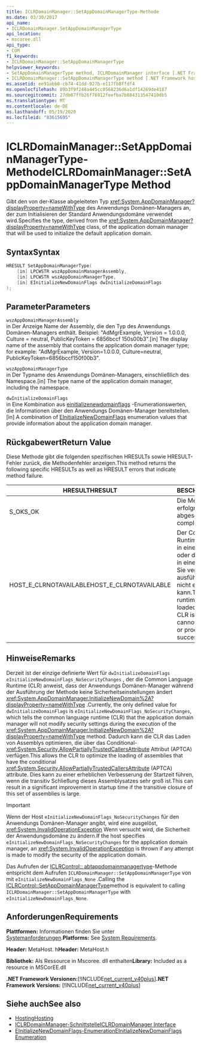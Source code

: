 ```yaml
---
title: ICLRDomainManager::SetAppDomainManagerType-Methode
ms.date: 03/30/2017
api_name:
- ICLRDomainManager.SetAppDomainManagerType
api_location:
- mscoree.dll
api_type:
- COM
f1_keywords:
- ICLRDomainManager::SetAppDomainManagerType
helpviewer_keywords:
- SetAppDomainManagerType method, ICLRDomainManager interface [.NET Framework hosting]
- ICLRDomainManager::SetAppDomainManagerType method [.NET Framework hosting]
ms.assetid: ee91abb0-cb74-41dd-927b-e117fb8ffdf4
ms.openlocfilehash: 89b3f9f248a445cc0568236d6a1df14269de4187
ms.sourcegitcommit: 27db07ffb26f76912feefba7b884313547410db5
ms.translationtype: MT
ms.contentlocale: de-DE
ms.lasthandoff: 05/19/2020
ms.locfileid: "83615695"
---
```

# <a name="iclrdomainmanagersetappdomainmanagertype-method"></a><span data-ttu-id="d6217-102">ICLRDomainManager::SetAppDomainManagerType-Methode</span><span class="sxs-lookup"><span data-stu-id="d6217-102">ICLRDomainManager::SetAppDomainManagerType Method</span></span>
<span data-ttu-id="d6217-103">Gibt den von der-Klasse abgeleiteten Typ <xref:System.AppDomainManager?displayProperty=nameWithType> des Anwendungs Domänen-Managers an, der zum Initialisieren der Standard Anwendungsdomäne verwendet wird.</span><span class="sxs-lookup"><span data-stu-id="d6217-103">Specifies the type, derived from the <xref:System.AppDomainManager?displayProperty=nameWithType> class, of the application domain manager that will be used to initialize the default application domain.</span></span>  
  
## <a name="syntax"></a><span data-ttu-id="d6217-104">Syntax</span><span class="sxs-lookup"><span data-stu-id="d6217-104">Syntax</span></span>  
  
```cpp  
HRESULT SetAppDomainManagerType(  
    [in] LPCWSTR wszAppDomainManagerAssembly,  
    [in] LPCWSTR wszAppDomainManagerType,  
    [in] EInitializeNewDomainFlags dwInitializeDomainFlags  
);  
```  
  
## <a name="parameters"></a><span data-ttu-id="d6217-105">Parameter</span><span class="sxs-lookup"><span data-stu-id="d6217-105">Parameters</span></span>  
 `wszAppDomainManagerAssembly`  
 <span data-ttu-id="d6217-106">in Der Anzeige Name der Assembly, die den Typ des Anwendungs Domänen-Managers enthält. Beispiel: "AdMgrExample, Version = 1.0.0.0, Culture = neutral, PublicKeyToken = 6856bccf 150s00b3".</span><span class="sxs-lookup"><span data-stu-id="d6217-106">[in] The display name of the assembly that contains the application domain manager type; for example: "AdMgrExample, Version=1.0.0.0, Culture=neutral, PublicKeyToken=6856bccf150f00b3".</span></span>  
  
 `wszAppDomainManagerType`  
 <span data-ttu-id="d6217-107">in Der Typname des Anwendungs Domänen-Managers, einschließlich des Namespace.</span><span class="sxs-lookup"><span data-stu-id="d6217-107">[in] The type name of the application domain manager, including the namespace.</span></span>  
  
 `dwInitializeDomainFlags`  
 <span data-ttu-id="d6217-108">in Eine Kombination aus [einitializenewdomainflags](einitializenewdomainflags-enumeration.md) -Enumerationswerten, die Informationen über den Anwendungs Domänen-Manager bereitstellen.</span><span class="sxs-lookup"><span data-stu-id="d6217-108">[in] A combination of [EInitializeNewDomainFlags](einitializenewdomainflags-enumeration.md) enumeration values that provide information about the application domain manager.</span></span>  
  
## <a name="return-value"></a><span data-ttu-id="d6217-109">Rückgabewert</span><span class="sxs-lookup"><span data-stu-id="d6217-109">Return Value</span></span>  
 <span data-ttu-id="d6217-110">Diese Methode gibt die folgenden spezifischen HRESULTs sowie HRESULT-Fehler zurück, die Methodenfehler anzeigen.</span><span class="sxs-lookup"><span data-stu-id="d6217-110">This method returns the following specific HRESULTs as well as HRESULT errors that indicate method failure.</span></span>  
  
|<span data-ttu-id="d6217-111">HRESULT</span><span class="sxs-lookup"><span data-stu-id="d6217-111">HRESULT</span></span>|<span data-ttu-id="d6217-112">BESCHREIBUNG</span><span class="sxs-lookup"><span data-stu-id="d6217-112">Description</span></span>|  
|-------------|-----------------|  
|<span data-ttu-id="d6217-113">S_OK</span><span class="sxs-lookup"><span data-stu-id="d6217-113">S_OK</span></span>|<span data-ttu-id="d6217-114">Die Methode wurde erfolgreich abgeschlossen.</span><span class="sxs-lookup"><span data-stu-id="d6217-114">The method completed successfully.</span></span>|  
|<span data-ttu-id="d6217-115">HOST_E_CLRNOTAVAILABLE</span><span class="sxs-lookup"><span data-stu-id="d6217-115">HOST_E_CLRNOTAVAILABLE</span></span>|<span data-ttu-id="d6217-116">Der Common Language Runtime (CLR) wurde nicht in einen Prozess geladen, oder die CLR befindet sich in einem Zustand, in dem Sie verwalteten Code nicht ausführen oder den-Befehl nicht erfolgreich verarbeiten kann.</span><span class="sxs-lookup"><span data-stu-id="d6217-116">The common language runtime (CLR) has not been loaded into a process, or the CLR is in a state in which it cannot run managed code or process the call successfully.</span></span>|  
  
## <a name="remarks"></a><span data-ttu-id="d6217-117">Hinweise</span><span class="sxs-lookup"><span data-stu-id="d6217-117">Remarks</span></span>  
 <span data-ttu-id="d6217-118">Derzeit ist der einzige definierte Wert für `dwInitializeDomainFlags` `eInitializeNewDomainFlags_NoSecurityChanges` , der die Common Language Runtime (CLR) anweist, dass der Anwendungs Domänen-Manager während der Ausführung der Methode keine Sicherheitseinstellungen ändert <xref:System.AppDomainManager.InitializeNewDomain%2A?displayProperty=nameWithType> .</span><span class="sxs-lookup"><span data-stu-id="d6217-118">Currently, the only defined value for `dwInitializeDomainFlags` is `eInitializeNewDomainFlags_NoSecurityChanges`, which tells the common language runtime (CLR) that the application domain manager will not modify security settings during the execution of the <xref:System.AppDomainManager.InitializeNewDomain%2A?displayProperty=nameWithType> method.</span></span> <span data-ttu-id="d6217-119">Dadurch kann die CLR das Laden von Assemblys optimieren, die über das Conditional- <xref:System.Security.AllowPartiallyTrustedCallersAttribute> Attribut (APTCA) verfügen.</span><span class="sxs-lookup"><span data-stu-id="d6217-119">This allows the CLR to optimize the loading of assemblies that have the conditional <xref:System.Security.AllowPartiallyTrustedCallersAttribute> (APTCA) attribute.</span></span> <span data-ttu-id="d6217-120">Dies kann zu einer erheblichen Verbesserung der Startzeit führen, wenn die transitiv Schließung dieses Assemblysatzes sehr groß ist.</span><span class="sxs-lookup"><span data-stu-id="d6217-120">This can result in a significant improvement in startup time if the transitive closure of this set of assemblies is large.</span></span>  
  
> [!IMPORTANT]
> <span data-ttu-id="d6217-121">Wenn der Host `eInitializeNewDomainFlags_NoSecurityChanges` für den Anwendungs Domänen-Manager angibt, wird eine ausgelöst, <xref:System.InvalidOperationException> Wenn versucht wird, die Sicherheit der Anwendungsdomäne zu ändern.</span><span class="sxs-lookup"><span data-stu-id="d6217-121">If the host specifies `eInitializeNewDomainFlags_NoSecurityChanges` for the application domain manager, an <xref:System.InvalidOperationException> is thrown if any attempt is made to modify the security of the application domain.</span></span>  
  
 <span data-ttu-id="d6217-122">Das Aufrufen der [ICLRControl:: abtappdomainmanagertype](iclrcontrol-setappdomainmanagertype-method.md)-Methode entspricht dem Aufrufen `ICLRDomainManager::SetAppDomainManagerType` von mit `eInitializeNewDomainFlags_None` .</span><span class="sxs-lookup"><span data-stu-id="d6217-122">Calling the [ICLRControl::SetAppDomainManagerType](iclrcontrol-setappdomainmanagertype-method.md)method is equivalent to calling `ICLRDomainManager::SetAppDomainManagerType` with `eInitializeNewDomainFlags_None`.</span></span>  
  
## <a name="requirements"></a><span data-ttu-id="d6217-123">Anforderungen</span><span class="sxs-lookup"><span data-stu-id="d6217-123">Requirements</span></span>  
 <span data-ttu-id="d6217-124">**Plattformen:** Informationen finden Sie unter [Systemanforderungen](../../get-started/system-requirements.md).</span><span class="sxs-lookup"><span data-stu-id="d6217-124">**Platforms:** See [System Requirements](../../get-started/system-requirements.md).</span></span>  
  
 <span data-ttu-id="d6217-125">**Header:** MetaHost. h</span><span class="sxs-lookup"><span data-stu-id="d6217-125">**Header:** MetaHost.h</span></span>  
  
 <span data-ttu-id="d6217-126">**Bibliothek:** Als Ressource in Mscoree. dll enthalten</span><span class="sxs-lookup"><span data-stu-id="d6217-126">**Library:** Included as a resource in MSCorEE.dll</span></span>  
  
 <span data-ttu-id="d6217-127">**.NET Framework Versionen:**[!INCLUDE[net_current_v40plus](../../../../includes/net-current-v40plus-md.md)]</span><span class="sxs-lookup"><span data-stu-id="d6217-127">**.NET Framework Versions:** [!INCLUDE[net_current_v40plus](../../../../includes/net-current-v40plus-md.md)]</span></span>  
  
## <a name="see-also"></a><span data-ttu-id="d6217-128">Siehe auch</span><span class="sxs-lookup"><span data-stu-id="d6217-128">See also</span></span>

- [<span data-ttu-id="d6217-129">Hosting</span><span class="sxs-lookup"><span data-stu-id="d6217-129">Hosting</span></span>](index.md)
- [<span data-ttu-id="d6217-130">ICLRDomainManager-Schnittstelle</span><span class="sxs-lookup"><span data-stu-id="d6217-130">ICLRDomainManager Interface</span></span>](iclrdomainmanager-interface.md)
- [<span data-ttu-id="d6217-131">EInitializeNewDomainFlags-Enumeration</span><span class="sxs-lookup"><span data-stu-id="d6217-131">EInitializeNewDomainFlags Enumeration</span></span>](einitializenewdomainflags-enumeration.md)
